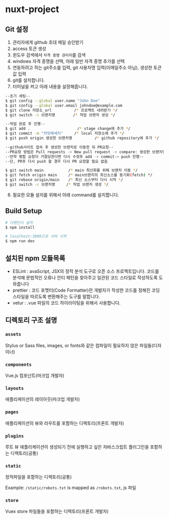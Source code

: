# nuxt-project

## Git 설정
1. 관리자에게 github 초대 메일 승인받기
2. access 토큰 생성
3. 윈도우 검색에서 `자격 증명 관리자`를 검색
4. windows 자격 증명을 선택, 아래 일반 자격 증명 추가를 선택
5. 연동하려고 하는 git주소를 입력, git 사용자명 입력(이메일주소 아님), 생성한 토큰 값 입력
6. git를 설치합니다.
7. 터미널을 켜고 아래 내용을 설정해줍니다.
```bash
--초기 세팅--
$ git config --global user.name "John Doe"      
$ git config --global user.email johndoe@example.com
$ git clone 저장소_url          /* 프로젝트 내려받기 */
$ git switch -c 브랜치명        /* 작업 브랜치 생성 */ 

--작업 완료 후 진행--
$ git add .                     /* stage change에 추가 */
$ git commit -m "커밋메세지"     /* local 저장소에 추가 */
$ git push origin 생성한 브랜치명          /* github repository에 추가 */

--github사이트 접속 후 생성한 브랜치로 이동한 뒤 PR요청--
--PR요청 방법은 Pull requests -> New pull request -> compare: 생성한 브랜치명 -> Create pull request -> comment 작성 
--만약 병합 요청이 거절당한다면 다시 수정후 add -> commit-> push 진행--
--단, PR후 다시 push 할 경우 다시 PR 요청할 필요 없음

$ git switch main           /* main 최신화를 위해 브랜치 이동 */
$ git fetch origin main     /* main브랜치의 최신소스를 동기화(fetch) */ 
$ git rebase origin/main    /* 최신 소스부터 다시 시작 */
$ git switch -c 브랜치명     /* 작업 브랜치 생성 */ 
```
8. 필요한 모듈 설치를 위해서 아래 command를 설치합니다.
## Build Setup

```bash
# 디펜던시 설치
$ npm install

# localhost:3000으로 서버 시작
$ npm run dev
```

## 설치된 npm 모듈목록
- ESLint : avaScript, JSX의 정적 분석 도구로 오픈 소스 프로젝트입니다. 코드를 분석해 문법적인 오류나 안티 패턴을 찾아주고 일관된 코드 스타일로 작성하도록 도와줍니다
- prettier : 코드 포멧터(Code Formatter)란 개발자가 작성한 코드를 정해진 코딩 스타일을 따르도록 변환해주는 도구를 말합니다.
- vetur : .vue 파일의 코드 하이라이팅을 위해서 사용합니다.


## 디렉토리 구조 설명
### `assets`

Stylus or Sass files, images, or fonts와 같은 컴파일이 필요하지 않은 파일들(디자이너)

### `components`

Vue.js 컴포넌트(마크업 개발자)

### `layouts`

애플리케이션의 레이아웃(마크업 개발자)

### `pages`

애플리케이션의 뷰와 라우트를 포함하는 디렉토리(프론트 개발자)

### `plugins`

루트 뷰 애플리케이션이 생성되기 전에 실행하고 싶은 자바스크립트 플러그인을 포함하는 디렉토리(공통)

### `static`

정적파일을 포함하는 디렉토리(공통) 

Example: `/static/robots.txt` is mapped as `/robots.txt`, js 파일

### `store`

Vuex store 파일들을 포함하는 디렉토리(프론트 개발자)
